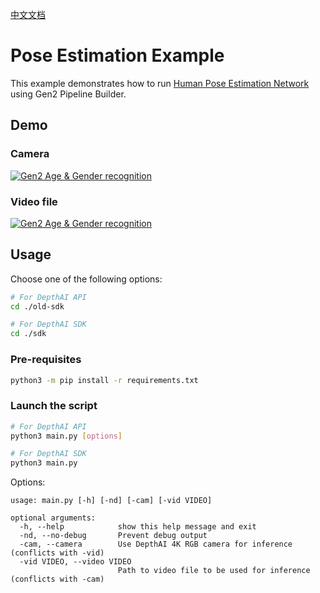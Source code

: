[中文文档](README.zh-CN.md)

# Pose Estimation Example

This example demonstrates how to run [Human Pose Estimation Network](https://docs.openvinotoolkit.org/latest/omz_models_intel_human_pose_estimation_0001_description_human_pose_estimation_0001.html) using Gen2 Pipeline Builder.


## Demo

### Camera
[![Gen2 Age & Gender recognition](https://user-images.githubusercontent.com/5244214/107493701-35f97100-6b8e-11eb-8b13-02a7a8dbec21.gif)](https://www.youtube.com/watch?v=Py3-dHQymko "Human pose estimation on DepthAI")

### Video file

[![Gen2 Age & Gender recognition](https://user-images.githubusercontent.com/5244214/110801736-d3bf8900-827d-11eb-934b-9755978f80d9.gif)](https://www.youtube.com/watch?v=1dp2wJ_OqxI "Human pose estimation on DepthAI")

## Usage

Choose one of the following options:
```bash
# For DepthAI API
cd ./old-sdk

# For DepthAI SDK
cd ./sdk
```

### Pre-requisites

```bash
python3 -m pip install -r requirements.txt
```

### Launch the script

```bash
# For DepthAI API
python3 main.py [options]

# For DepthAI SDK
python3 main.py
```

Options:
```
usage: main.py [-h] [-nd] [-cam] [-vid VIDEO]

optional arguments:
  -h, --help            show this help message and exit
  -nd, --no-debug       Prevent debug output
  -cam, --camera        Use DepthAI 4K RGB camera for inference (conflicts with -vid)
  -vid VIDEO, --video VIDEO
                        Path to video file to be used for inference (conflicts with -cam)
```